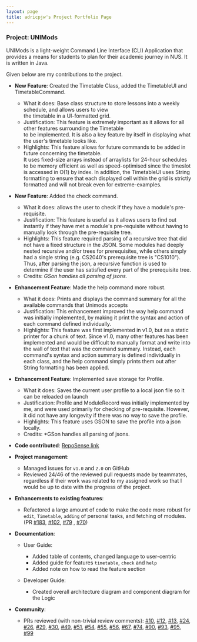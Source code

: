 ```yaml
---
layout: page
title: adricpjw's Project Portfolio Page
---
```


### Project: UNIMods

UNIMods is a light-weight Command Line Interface (CLI) Application that provides a means for students to plan for
their academic journey in NUS. It is written in Java.

Given below are my contributions to the project.

* **New Feature**: Created the Timetable Class, added the TimetableUI and TimetableCommand.
    * What it does: Base class structure to store lessons into a weekly schedule, and allows users to view <br>
      the timetable in a UI-formatted grid.
    * Justification: This feature is extremely important as it allows for all other features surrounding the Timetable <br>
      to be implemented. It is also a key feature by itself in displaying what the user's timetable looks like.
    * Highlights: This feature allows for future commands to be added in future concerning the timetable. <br>
      It uses fixed-size arrays instead of arraylists for 24-hour schedules to be memory efficient as well as speed-optimised 
      since the timeslot is accessed in O(1) by index. In addition, the TimetableUI uses String formatting to ensure that 
      each displayed cell within the grid is strictly formatted and will not break even for extreme-examples.

* **New Feature**: Added the check command.
    * What it does: allows the user to check if they have a module's pre-requisite.
    * Justification: This feature is useful as it allows users to find out instantly if they have met a module's pre-requisite
      without having to manually look through the pre-requisite tree.
    * Highlights: This feature required parsing of a recursive tree that did not have a fixed structure in the JSON. Some
      modules had deeply nested recursive and/or trees for prerequisites, while others simply had a single string
      (e.g. CS2040's prerequisite tree is "CS1010"). Thus, after parsing the json, a recursive function is used to determine
      if the user has satisfied every part of the prerequisite tree.
    * Credits: *GSon handles all parsing of jsons.*

* **Enhancement Feature**: Made the help command more robust.
    * What it does: Prints and displays the command summary for all the available commands that Unimods accepts
    * Justification: This enhancement improved the way help command was initially implemented, by making it print the 
      syntax and action of each command defined individually.
    * Highlights: This feature was first implemented in v1.0, but as a static printer for a chunk of text. Since v1.0, 
      many other features has been implemented and would be difficult to manually format and write into the wall of text that
      was the command summary. Instead, each command's syntax and action summary is defined individually in each class,
      and the help command simply prints them out after String formatting has been applied.
  
* **Enhancement Feature**: Implemented save storage for Profile.
    * What it does: Saves the current user profile to a local json file so it can be reloaded on launch
    * Justification: Profile and ModuleRecord was initially implemented by me, and were used primarily for checking of 
      pre-requisite. However, it did not have any longevity if there was no way to save the profile.
    * Highlights: This feature uses GSON to save the profile into a json locally.
    * Credits: *GSon handles all parsing of jsons.
  

* **Code contributed**: [RepoSense link](https://nus-cs2113-ay2122s1.github.io/tp-dashboard/?search=W12-2&sort=groupTitle&sortWithin=title&timeframe=commit&mergegroup=&groupSelect=groupByRepos&breakdown=true&checkedFileTypes=docs~functional-code~test-code~other&since=2021-09-25&tabOpen=true&tabType=authorship&tabAuthor=adricpjw&tabRepo=AY2122S1-CS2113T-W12-2%2Ftp%5Bmaster%5D&authorshipIsMergeGroup=false&authorshipFileTypes=functional-code~test-code~other&authorshipIsBinaryFileTypeChecked=false)

* **Project management**:
  * Managed issues for `v1.0` and `2.0` on GitHub
  * Reviewed 24/46 of the reviewed pull requests made by teammates, regardless if their work was related to my assigned work so that I
    would be up to date with the progress of the project.

* **Enhancements to existing features**:
  * Refactored a large amount of code to make the code more robust for `edit`, `Timetable`,
    `adding` of personal tasks, and fetching of modules. 
  (PR [#183](https://github.com/AY2122S1-CS2113T-W12-2/tp/pull/183), 
  [#102](https://github.com/AY2122S1-CS2113T-W12-2/tp/pull/102),
  [#79](https://github.com/AY2122S1-CS2113T-W12-2/tp/pull/79) ,
  [#70](https://github.com/AY2122S1-CS2113T-W12-2/tp/pull/70/))
  
  

* **Documentation**:
  * User Guide:
      * Added table of contents, changed language to user-centric
      * Added guide for features `timetable`, `check` and `help`
      * Added note on how to read the feature section

  * Developer Guide:
      * Created overall architecture diagram and component diagram for the Logic

* **Community**:
  * PRs reviewed (with non-trivial review comments): 
  [#10](https://github.com/AY2122S1-CS2113T-W12-2/tp/pull/10/),
  [#12](https://github.com/AY2122S1-CS2113T-W12-2/tp/pull/12/),
  [#13](https://github.com/AY2122S1-CS2113T-W12-2/tp/pull/13/),
  [#24](https://github.com/AY2122S1-CS2113T-W12-2/tp/pull/24/),
  [#26](https://github.com/AY2122S1-CS2113T-W12-2/tp/pull/26/),
  [#29](https://github.com/AY2122S1-CS2113T-W12-2/tp/pull/29/),
  [#30](https://github.com/AY2122S1-CS2113T-W12-2/tp/pull/30/),
  [#49](https://github.com/AY2122S1-CS2113T-W12-2/tp/pull/49/),
  [#51](https://github.com/AY2122S1-CS2113T-W12-2/tp/pull/51/),
  [#54](https://github.com/AY2122S1-CS2113T-W12-2/tp/pull/54/),
  [#55](https://github.com/AY2122S1-CS2113T-W12-2/tp/pull/55/),
  [#56](https://github.com/AY2122S1-CS2113T-W12-2/tp/pull/56/),
  [#67](https://github.com/AY2122S1-CS2113T-W12-2/tp/pull/67/),
  [#74](https://github.com/AY2122S1-CS2113T-W12-2/tp/pull/74/),
  [#90](https://github.com/AY2122S1-CS2113T-W12-2/tp/pull/90/),
  [#93](https://github.com/AY2122S1-CS2113T-W12-2/tp/pull/93/),
  [#95](https://github.com/AY2122S1-CS2113T-W12-2/tp/pull/95/),
  [#99](https://github.com/AY2122S1-CS2113T-W12-2/tp/pull/99/)
    